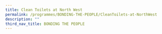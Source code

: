 ```yaml
---
title: Clean Toilets at North West
permalink: /programmes/BONDING-THE-PEOPLE/CleanToilets-at-NorthWest
description: ""
third_nav_title: BONDING THE PEOPLE
---
```





